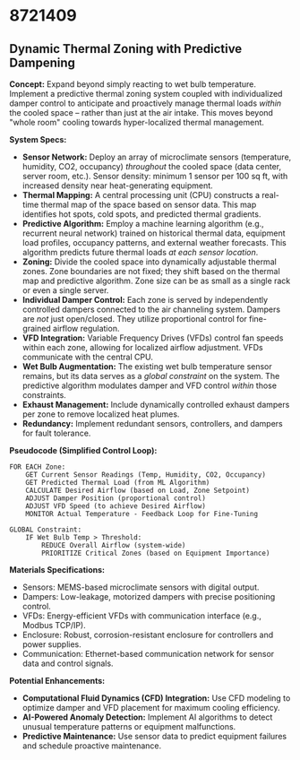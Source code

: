 # 8721409

## Dynamic Thermal Zoning with Predictive Dampening

**Concept:** Expand beyond simply reacting to wet bulb temperature. Implement a predictive thermal zoning system coupled with individualized damper control to anticipate and proactively manage thermal loads *within* the cooled space – rather than just at the air intake. This moves beyond "whole room" cooling towards hyper-localized thermal management.

**System Specs:**

*   **Sensor Network:** Deploy an array of microclimate sensors (temperature, humidity, CO2, occupancy) *throughout* the cooled space (data center, server room, etc.).  Sensor density: minimum 1 sensor per 100 sq ft, with increased density near heat-generating equipment.
*   **Thermal Mapping:** A central processing unit (CPU) constructs a real-time thermal map of the space based on sensor data. This map identifies hot spots, cold spots, and predicted thermal gradients.
*   **Predictive Algorithm:** Employ a machine learning algorithm (e.g., recurrent neural network) trained on historical thermal data, equipment load profiles, occupancy patterns, and external weather forecasts. This algorithm predicts future thermal loads *at each sensor location*.
*   **Zoning:** Divide the cooled space into dynamically adjustable thermal zones. Zone boundaries are not fixed; they shift based on the thermal map and predictive algorithm. Zone size can be as small as a single rack or even a single server.
*   **Individual Damper Control:** Each zone is served by independently controlled dampers connected to the air channeling system.  Dampers are *not* just open/closed. They utilize proportional control for fine-grained airflow regulation.
*   **VFD Integration:** Variable Frequency Drives (VFDs) control fan speeds within each zone, allowing for localized airflow adjustment. VFDs communicate with the central CPU.
*   **Wet Bulb Augmentation:** The existing wet bulb temperature sensor remains, but its data serves as a *global constraint* on the system. The predictive algorithm modulates damper and VFD control *within* those constraints.
*   **Exhaust Management:** Include dynamically controlled exhaust dampers per zone to remove localized heat plumes.
*   **Redundancy:** Implement redundant sensors, controllers, and dampers for fault tolerance.

**Pseudocode (Simplified Control Loop):**

```
FOR EACH Zone:
    GET Current Sensor Readings (Temp, Humidity, CO2, Occupancy)
    GET Predicted Thermal Load (from ML Algorithm)
    CALCULATE Desired Airflow (based on Load, Zone Setpoint)
    ADJUST Damper Position (proportional control)
    ADJUST VFD Speed (to achieve Desired Airflow)
    MONITOR Actual Temperature - Feedback Loop for Fine-Tuning

GLOBAL Constraint:
    IF Wet Bulb Temp > Threshold:
        REDUCE Overall Airflow (system-wide)
        PRIORITIZE Critical Zones (based on Equipment Importance)

```

**Materials Specifications:**

*   Sensors: MEMS-based microclimate sensors with digital output.
*   Dampers: Low-leakage, motorized dampers with precise positioning control.
*   VFDs: Energy-efficient VFDs with communication interface (e.g., Modbus TCP/IP).
*   Enclosure:  Robust, corrosion-resistant enclosure for controllers and power supplies.
*   Communication:  Ethernet-based communication network for sensor data and control signals.

**Potential Enhancements:**

*   **Computational Fluid Dynamics (CFD) Integration:**  Use CFD modeling to optimize damper and VFD placement for maximum cooling efficiency.
*   **AI-Powered Anomaly Detection:**  Implement AI algorithms to detect unusual temperature patterns or equipment malfunctions.
*   **Predictive Maintenance:**  Use sensor data to predict equipment failures and schedule proactive maintenance.